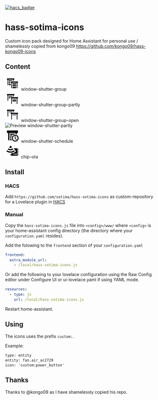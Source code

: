 [![hacs_badge](https://img.shields.io/badge/HACS-Custom-orange.svg)](https://github.com/custom-components/hacs)

# hass-sotima-icons

Custom icon pack designed for Home Assistant for personal use / shamelessly copied from kongo09 https://github.com/kongo09/hass-kongo09-icons

## Content

![Preview](./svg/window-shutter-group.svg) window-shutter-group<br />
![Preview](./svg/window-shutter-group-partly.svg) window-shutter-group-partly<br />
![Preview](./svg/window-shutter-group-open.svg) window-shutter-group-open<br />
![Preview](./svg/window-shutter-partly_1.svg) window-shutter-partly<br />
![Preview](./svg/window-shutter-schedule.svg) window-shutter-schedule<br />
![Preview](./svg/chip-ota.svg) chip-ota<br />


## Install

### HACS
Add `https://github.com/sotima/hass-sotima-icons` as custom-repository for a Lovelace plugin in [HACS](https://hacs.xyz/docs/faq/custom_repositories/)

### Manual
Copy the `hass-sotima-icons.js` file into `<config>/www/` where `<config>` is your home-assistant config directory (the directory where your `configuration.yaml` resides).

Add the folowing to the `frontend` section of your `configuration.yaml`

```yaml
frontend:
  extra_module_url:
    - /local/hass-sotima-icons.js
```

Or add the following to your lovelace configuration using the Raw Config editor under Configure UI or ui-lovelace.yaml if using YAML mode.

```yaml
resources:
  - type: js
    url: /local/hass-sotima-icons.js
```

Restart home-assistant.

## Using
The icons uses the prefix `custom:`.

Example:

```
type: entity
entity: fan.air_ac2729
icon: 'custom:power_button'
```

## Thanks
Thanks to @kongo09 as I have shamelessly copied his repo.
